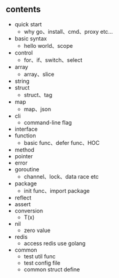 ## contents
- quick start
  - why go、install、cmd、proxy etc...
- basic syntax
  - hello world、scope
- control
  - for、if、switch、select
- array
  - array、slice
- string
- struct
  - struct、tag
- map
  - map、json
- cli
  - command-line flag
- interface
- function
  - basic func、defer func、HOC
- method
- pointer
- error
- goroutine
  - channel、lock、data race etc
- package
  - init func、import package
- reflect
- assert
- conversion
  - T(x)
- nil
  - zero value
- redis
  - access redis use golang
- common
  - test util func
  - test config file
  - common struct define

